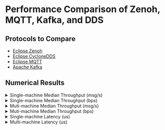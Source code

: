 # Performance Comparison of Zenoh, MQTT, Kafka, and DDS

## Protocols to Compare

- [Eclipse Zenoh](./zenoh)
- [Eclipse CycloneDDS](./cyclonedds)
- [Eclipse MQTT](./mqtt)
- [Apache Kafka](./kafka)

## Numerical Results

<details>
  <summary>Single-machine Median Throughput (msg/s)</summary>

| Payload size   | CycloneDDS   | Kafka   | MQTT   | Zenoh P2P   | Zenoh brokered   |
|:---------------|:-------------|:--------|:-------|:------------|:-----------------|
| 8 B            | 2.3 M        | 63.5 K  | 34.3 K | 4.3 M       | 3.0 M            |
| 16 B           | 2.5 M        | 63.9 K  | 34.2 K | 4.2 M       | 2.9 M            |
| 32 B           | 2.3 M        | 62.5 K  | 34.1 K | 4.2 M       | 2.9 M            |
| 64 B           | 2.1 M        | 62.5 K  | 35.1 K | 4.1 M       | 2.8 M            |
| 128 B          | 1.9 M        | 61.8 K  | 34.9 K | 3.9 M       | 2.6 M            |
| 256 B          | 1.8 M        | 59.3 K  | 33.9 K | 3.8 M       | 2.4 M            |
| 512 B          | 1.5 M        | 59.6 K  | 34.0 K | 3.5 M       | 2.1 M            |
| 1 KiB          | 1.3 M        | 57.4 K  | 38.0 K | 3.1 M       | 1.7 M            |
| 2 KiB          | 895.5 K      | 56.2 K  | 37.7 K | 2.5 M       | 1.4 M            |
| 4 KiB          | 553.2 K      | 47.5 K  | 38.1 K | 1.8 M       | 844.2 K          |
| 8 KiB          | 246.3 K      | 40.8 K  | 36.3 K | 1.0 M       | 557.7 K          |
| 16 KiB         | 127.2 K      | 32.6 K  | 36.7 K | 449.6 K     | 276.4 K          |
| 32 KiB         | 88.3 K       | 18.6 K  | 33.1 K | 190.6 K     | 131.0 K          |
| 64 KiB         | 48.0 K       | 6.9 K   | 434.5  | 83.5 K      | 64.3 K           |
| 128 KiB        | 22.7 K       | 3.4 K   | 167.0  | 46.8 K      | 37.7 K           |
| 256 KiB        | 12.3 K       | 1.7 K   | 162.0  | 24.3 K      | 19.0 K           |
| 512 KiB        | 5.6 K        | 826.0   | 153.0  | 12.3 K      | 8.6 K            |
| 1 MiB          | 2.1 K        | N/A     | 72.5   | 6.4 K       | 4.0 K            |
| 2 MiB          | 1.2 K        | N/A     | 42.0   | 3.3 K       | 1.9 K            |
| 4 MiB          | 606.0        | N/A     | 23.5   | 1.5 K       | 890.0            |
| 8 MiB          | 294.0        | N/A     | 8.0    | 677.0       | 362.0            |
| 16 MiB         | 131.0        | N/A     | 4.0    | 364.0       | 174.0            |
| 32 MiB         | 34.0         | N/A     | 2.5    | 226.0       | 92.0             |
| 64 MiB         | 17.0         | N/A     | 1.0    | 97.0        | 50.0             |
| 128 MiB        | 11.0         | N/A     | 0.3    | 42.0        | 22.0             |
| 256 MiB        | 6.0          | N/A     | N/A    | 21.0        | 11.0             |
| 512 MiB        | 3.0          | N/A     | N/A    | 13.0        | 6.0              |

</details>

<details>
  <summary>Single-machine Median Throughput (bps)</summary>

| Payload size   | CycloneDDS   | Kafka   | MQTT    | Zenoh P2P   | Zenoh brokered   |
|:---------------|:-------------|:--------|:--------|:------------|:-----------------|
| 8 B            | 147.0 M      | 4.1 M   | 2.2 M   | 274.0 M     | 189.9 M          |
| 16 B           | 318.7 M      | 8.2 M   | 4.4 M   | 537.5 M     | 374.4 M          |
| 32 B           | 597.6 M      | 16.0 M  | 8.7 M   | 1.1 G       | 735.3 M          |
| 64 B           | 1.1 G        | 32.0 M  | 18.0 M  | 2.1 G       | 1.4 G            |
| 128 B          | 1.9 G        | 63.3 M  | 35.7 M  | 4.0 G       | 2.7 G            |
| 256 B          | 3.6 G        | 121.5 M | 69.4 M  | 7.8 G       | 4.9 G            |
| 512 B          | 6.3 G        | 244.2 M | 139.4 M | 14.5 G      | 8.7 G            |
| 1 KiB          | 10.3 G       | 470.5 M | 311.4 M | 25.2 G      | 14.3 G           |
| 2 KiB          | 14.7 G       | 921.4 M | 617.7 M | 40.6 G      | 23.1 G           |
| 4 KiB          | 18.1 G       | 1.6 G   | 1.2 G   | 59.9 G      | 27.7 G           |
| 8 KiB          | 16.1 G       | 2.7 G   | 2.4 G   | 67.1 G      | 36.5 G           |
| 16 KiB         | 16.7 G       | 4.3 G   | 4.8 G   | 58.9 G      | 36.2 G           |
| 32 KiB         | 23.2 G       | 4.9 G   | 8.7 G   | 50.0 G      | 34.4 G           |
| 64 KiB         | 25.2 G       | 3.6 G   | 227.8 M | 43.8 G      | 33.7 G           |
| 128 KiB        | 23.8 G       | 3.5 G   | 175.1 M | 49.1 G      | 39.5 G           |
| 256 KiB        | 25.8 G       | 3.5 G   | 339.7 M | 51.0 G      | 39.8 G           |
| 512 KiB        | 23.6 G       | 3.5 G   | 641.7 M | 51.5 G      | 35.9 G           |
| 1 MiB          | 17.9 G       | N/A     | 608.1 M | 53.7 G      | 33.2 G           |
| 2 MiB          | 20.2 G       | N/A     | 704.6 M | 55.1 G      | 31.4 G           |
| 4 MiB          | 20.3 G       | N/A     | 788.5 M | 49.2 G      | 29.9 G           |
| 8 MiB          | 19.7 G       | N/A     | 536.9 M | 45.4 G      | 24.3 G           |
| 16 MiB         | 17.6 G       | N/A     | 536.9 M | 48.9 G      | 23.4 G           |
| 32 MiB         | 9.1 G        | N/A     | 671.1 M | 60.7 G      | 24.7 G           |
| 64 MiB         | 9.1 G        | N/A     | 536.9 M | 52.1 G      | 26.8 G           |
| 128 MiB        | 11.8 G       | N/A     | 357.6 M | 45.1 G      | 23.6 G           |
| 256 MiB        | 12.9 G       | N/A     | N/A     | 45.1 G      | 23.6 G           |
| 512 MiB        | 12.9 G       | N/A     | N/A     | 55.8 G      | 25.8 G           |
</details>


<details>
  <summary>Muti-machine Median Throughput (msg/s)</summary>

| Payload size   | CycloneDDS   | Kafka   | MQTT   | Zenoh P2P   | Zenoh brokered   |
|:---------------|:-------------|:--------|:-------|:------------|:-----------------|
| 8 B            | 2.1 M        | 67.5 K  | 32.4 K | 4.1 M       | 3.0 M            |
| 16 B           | 2.1 M        | 72.3 K  | 34.5 K | 4.2 M       | 2.9 M            |
| 32 B           | 2.1 M        | 73.7 K  | 33.3 K | 4.0 M       | 2.9 M            |
| 64 B           | 1.8 M        | 72.5 K  | 34.3 K | 3.8 M       | 2.8 M            |
| 128 B          | 1.6 M        | 70.9 K  | 34.4 K | 3.8 M       | 2.5 M            |
| 256 B          | 1.4 M        | 63.7 K  | 35.1 K | 3.5 M       | 2.3 M            |
| 512 B          | 1.1 M        | 63.4 K  | 33.2 K | 3.1 M       | 2.0 M            |
| 1 KiB          | 857.4 K      | 58.6 K  | 34.0 K | 2.5 M       | 1.3 M            |
| 2 KiB          | 581.4 K      | 59.0 K  | 36.5 K | 1.7 M       | 1.1 M            |
| 4 KiB          | 339.2 K      | 49.7 K  | 35.9 K | 1.1 M       | 745.5 K          |
| 8 KiB          | 193.2 K      | 44.3 K  | 34.0 K | 461.2 K     | 399.4 K          |
| 16 KiB         | 102.1 K      | 33.5 K  | 35.4 K | 350.4 K     | 206.3 K          |
| 32 KiB         | 53.2 K       | 18.5 K  | 32.7 K | 153.0 K     | 91.7 K           |
| 64 KiB         | 27.4 K       | 6.2 K   | 318.9  | 79.9 K      | 51.8 K           |
| 128 KiB        | 12.8 K       | 3.2 K   | 73.0   | 42.5 K      | 32.8 K           |
| 256 KiB        | 6.8 K        | 1.7 K   | 10.0   | 22.9 K      | 16.1 K           |
| 512 KiB        | 3.4 K        | 883.0   | 4.5    | 11.6 K      | 7.0 K            |
| 1 MiB          | 1.4 K        | N/A     | 2.5    | 6.0 K       | 3.6 K            |
| 2 MiB          | 750.0        | N/A     | 2.0    | 2.2 K       | 1.9 K            |
| 4 MiB          | 375.0        | N/A     | 1.0    | 925.0       | 919.0            |
| 8 MiB          | 192.0        | N/A     | N/A    | 713.0       | 405.0            |
| 16 MiB         | 93.0         | N/A     | 1.0    | 276.0       | 193.0            |
| 32 MiB         | 27.0         | N/A     | 0.5    | 140.0       | 79.0             |
| 64 MiB         | 14.0         | N/A     | N/A    | 68.0        | 36.0             |
| 128 MiB        | 9.0          | N/A     | N/A    | 36.0        | 18.0             |
| 256 MiB        | 5.0          | N/A     | N/A    | 17.0        | 8.0              |
| 512 MiB        | 2.0          | N/A     | N/A    | 9.0         | 4.0              |

</details>


<details>
  <summary>Muti-machine Median Throughput (bps)</summary>

| Payload size   | CycloneDDS   | Kafka   | MQTT    | Zenoh P2P   | Zenoh brokered   |
|:---------------|:-------------|:--------|:--------|:------------|:-----------------|
| 8 B            | 136.6 M      | 4.3 M   | 2.1 M   | 264.4 M     | 192.3 M          |
| 16 B           | 267.7 M      | 9.3 M   | 4.4 M   | 541.4 M     | 375.0 M          |
| 32 B           | 527.8 M      | 18.9 M  | 8.5 M   | 1.0 G       | 734.0 M          |
| 64 B           | 937.9 M      | 37.1 M  | 17.5 M  | 2.0 G       | 1.4 G            |
| 128 B          | 1.6 G        | 72.6 M  | 35.3 M  | 3.9 G       | 2.6 G            |
| 256 B          | 2.9 G        | 130.5 M | 71.9 M  | 7.2 G       | 4.8 G            |
| 512 B          | 4.6 G        | 259.6 M | 136.0 M | 12.5 G      | 8.3 G            |
| 1 KiB          | 7.0 G        | 479.9 M | 278.8 M | 20.1 G      | 10.9 G           |
| 2 KiB          | 9.5 G        | 967.4 M | 598.1 M | 28.0 G      | 18.0 G           |
| 4 KiB          | 11.1 G       | 1.6 G   | 1.2 G   | 36.9 G      | 24.4 G           |
| 8 KiB          | 12.7 G       | 2.9 G   | 2.2 G   | 30.2 G      | 26.2 G           |
| 16 KiB         | 13.4 G       | 4.4 G   | 4.6 G   | 45.9 G      | 27.0 G           |
| 32 KiB         | 13.9 G       | 4.9 G   | 8.6 G   | 40.1 G      | 24.0 G           |
| 64 KiB         | 14.4 G       | 3.3 G   | 167.2 M | 41.9 G      | 27.1 G           |
| 128 KiB        | 13.4 G       | 3.3 G   | 76.5 M  | 44.5 G      | 34.4 G           |
| 256 KiB        | 14.2 G       | 3.7 G   | 21.0 M  | 48.0 G      | 33.7 G           |
| 512 KiB        | 14.3 G       | 3.7 G   | 18.9 M  | 48.8 G      | 29.6 G           |
| 1 MiB          | 12.0 G       | N/A     | 21.0 M  | 50.7 G      | 29.9 G           |
| 2 MiB          | 12.6 G       | N/A     | 33.6 M  | 37.2 G      | 31.5 G           |
| 4 MiB          | 12.6 G       | N/A     | 33.6 M  | 31.0 G      | 30.8 G           |
| 8 MiB          | 12.9 G       | N/A     | N/A     | 47.8 G      | 27.2 G           |
| 16 MiB         | 12.5 G       | N/A     | 134.2 M | 37.0 G      | 25.9 G           |
| 32 MiB         | 7.2 G        | N/A     | 134.2 M | 37.6 G      | 21.2 G           |
| 64 MiB         | 7.5 G        | N/A     | N/A     | 36.5 G      | 19.3 G           |
| 128 MiB        | 9.7 G        | N/A     | N/A     | 38.7 G      | 19.3 G           |
| 256 MiB        | 10.7 G       | N/A     | N/A     | 36.5 G      | 17.2 G           |
| 512 MiB        | 8.6 G        | N/A     | N/A     | 38.7 G      | 17.2 G           |

</details>


<details>
  <summary>Single-machine Latency (us)</summary>

| Protocol             |   5th Percentile |   Median |   95th Percentile |
|:---------------------|-----------------:|---------:|------------------:|
| Ping                 |              0.5 |      1.0 |               1.0 |
| Zenoh-pico P2P (UDP) |              4.0 |      5.0 |               6.0 |
| CycloneDDS           |              7.0 |      8.0 |               8.0 |
| Zenoh P2P            |             10.0 |     10.0 |              10.0 |
| Zenoh brokered       |             20.0 |     21.0 |              24.0 |
| MQTT                 |             24.0 |     27.0 |              30.0 |
| Kafka                |             60.0 |     70.0 |              87.0 |

</details>

<details>
  <summary>Multi-machine Latency (us)</summary>

| Protocol             |   5th Percentile |   Median |   95th Percentile |
|:---------------------|-----------------:|---------:|------------------:|
| Ping                 |              6.0 |      6.5 |               7.5 |
| Zenoh-pico P2P (UDP) |             11.0 |     12.5 |              14.5 |
| Zenoh P2P            |             15.0 |     16.0 |              17.0 |
| CycloneDDS           |             29.0 |     37.0 |              47.0 |
| Zenoh brokered       |             37.0 |     41.0 |              44.0 |
| MQTT                 |             42.0 |     45.0 |              47.0 |
| Kafka                |             70.0 |     81.0 |             114.0 |

</details>

